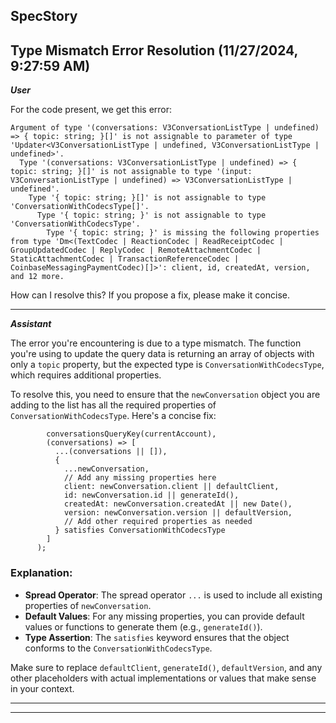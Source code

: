 ## SpecStory

## Type Mismatch Error Resolution (11/27/2024, 9:27:59 AM)

_**User**_

For the code present, we get this error:
```
Argument of type '(conversations: V3ConversationListType | undefined) => { topic: string; }[]' is not assignable to parameter of type 'Updater<V3ConversationListType | undefined, V3ConversationListType | undefined>'.
  Type '(conversations: V3ConversationListType | undefined) => { topic: string; }[]' is not assignable to type '(input: V3ConversationListType | undefined) => V3ConversationListType | undefined'.
    Type '{ topic: string; }[]' is not assignable to type 'ConversationWithCodecsType[]'.
      Type '{ topic: string; }' is not assignable to type 'ConversationWithCodecsType'.
        Type '{ topic: string; }' is missing the following properties from type 'Dm<(TextCodec | ReactionCodec | ReadReceiptCodec | GroupUpdatedCodec | ReplyCodec | RemoteAttachmentCodec | StaticAttachmentCodec | TransactionReferenceCodec | CoinbaseMessagingPaymentCodec)[]>': client, id, createdAt, version, and 12 more.
```
How can I resolve this? If you propose a fix, please make it concise.

---

_**Assistant**_

The error you're encountering is due to a type mismatch. The function you're using to update the query data is returning an array of objects with only a `topic` property, but the expected type is `ConversationWithCodecsType`, which requires additional properties.

To resolve this, you need to ensure that the `newConversation` object you are adding to the list has all the required properties of `ConversationWithCodecsType`. Here's a concise fix:

```typescript:features/conversation/dm-conversation.screen.tsx
        conversationsQueryKey(currentAccount),
        (conversations) => [
          ...(conversations || []),
          {
            ...newConversation,
            // Add any missing properties here
            client: newConversation.client || defaultClient,
            id: newConversation.id || generateId(),
            createdAt: newConversation.createdAt || new Date(),
            version: newConversation.version || defaultVersion,
            // Add other required properties as needed
          } satisfies ConversationWithCodecsType
        ]
      );
```

### Explanation:
- **Spread Operator**: The spread operator `...` is used to include all existing properties of `newConversation`.
- **Default Values**: For any missing properties, you can provide default values or functions to generate them (e.g., `generateId()`).
- **Type Assertion**: The `satisfies` keyword ensures that the object conforms to the `ConversationWithCodecsType`.

Make sure to replace `defaultClient`, `generateId()`, `defaultVersion`, and any other placeholders with actual implementations or values that make sense in your context.

---



---


